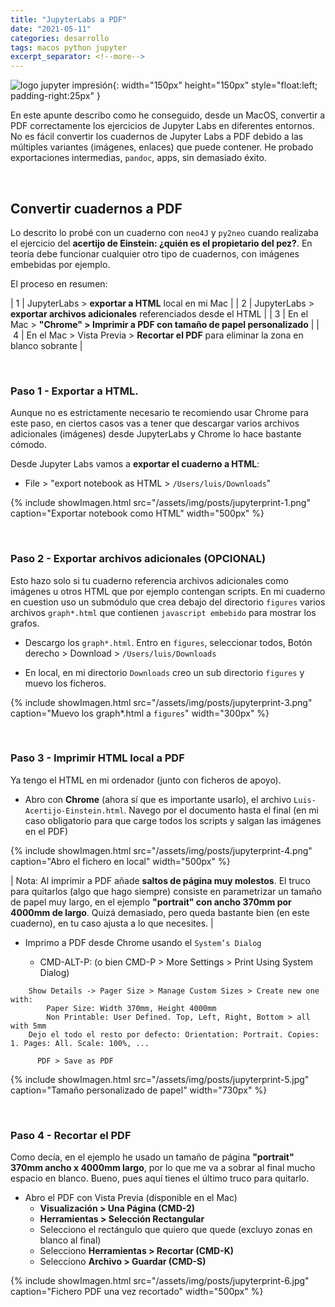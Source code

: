 ```yaml
---
title: "JupyterLabs a PDF"
date: "2021-05-11"
categories: desarrollo
tags: macos python jupyter
excerpt_separator: <!--more-->
---
```


![logo jupyter impresión](/assets/img/posts/logo-jupyterprint.svg){: width="150px" height="150px" style="float:left; padding-right:25px" } 


En este apunte describo como he conseguido, desde un MacOS, convertir a PDF correctamente los ejercicios de Jupyter Labs en diferentes entornos. No es fácil convertir los cuadernos de Jupyter Labs a PDF debido a las múltiples variantes (imágenes, enlaces) que puede contener. He probado exportaciones intermedias, `pandoc`, apps, sin demasiado éxito.

<br clear="left"/>
<!--more-->

## Convertir cuadernos a PDF

Lo descrito lo probé con un cuaderno con `neo4J` y `py2neo` cuando realizaba el ejercicio del **acertijo de Einstein: ¿quién es el propietario del pez?**. En teoría debe funcionar cualquier otro tipo de cuadernos, con imágenes embebidas por ejemplo. 

El proceso en resumen:

| 1 | JupyterLabs > **exportar a HTML** local en mi Mac |
| 2 | JupyterLabs > **exportar archivos adicionales** referenciados desde el HTML |
| 3 | En el Mac > **"Chrome" > Imprimir a PDF con tamaño de papel personalizado** |
| 4 | En el Mac > Vista Previa > **Recortar el PDF** para eliminar la zona en blanco sobrante |

<br/>

### Paso 1 - Exportar a HTML. 

Aunque no es estrictamente necesario te recomiendo usar Chrome para este paso, en ciertos casos vas a tener que descargar varios archivos adicionales (imágenes) desde JupyterLabs y Chrome lo hace bastante cómodo. 

Desde Jupyter Labs vamos a **exportar el cuaderno a HTML**:

* File > "export notebook as HTML > `/Users/luis/Downloads`"

{% include showImagen.html 
      src="/assets/img/posts/jupyterprint-1.png" 
      caption="Exportar notebook como HTML" 
      width="500px"
      %}

<br/>

### Paso 2 - Exportar archivos adicionales (OPCIONAL)

Esto hazo solo si tu cuaderno referencia archivos adicionales como imágenes u otros HTML que por ejemplo contengan scripts. En mi cuaderno en cuestion uso un submódulo que crea debajo del directorio `figures` varios archivos `graph*.html` que contienen `javascript embebido` para mostrar los grafos. 

* Descargo los `graph*.html`. Entro en `figures`, seleccionar todos, Botón derecho > Download > `/Users/luis/Downloads`

* En local, en mi directorio `Downloads` creo un sub directorio `figures` y muevo los ficheros. 

{% include showImagen.html 
      src="/assets/img/posts/jupyterprint-3.png" 
      caption="Muevo los graph*.html a `figures`" 
      width="300px"
      %}

<br/>

### Paso 3 - Imprimir HTML local a PDF

Ya tengo el HTML en mi ordenador (junto con ficheros de apoyo). 

* Abro con **Chrome** (ahora sí que es importante usarlo), el archivo `Luis-Acertijo-Einstein.html`. Navego por el documento hasta el final (en mi caso obligatorio para que carge todos los scripts y salgan las imágenes en el PDF)

{% include showImagen.html 
      src="/assets/img/posts/jupyterprint-4.png" 
      caption="Abro el fichero en local" 
      width="500px"
      %}

| Nota: Al imprimir a PDF añade **saltos de página muy molestos**. El truco para quitarlos (algo que hago siempre) consiste en parametrizar un tamaño de papel muy largo, en el ejemplo **"portrait" con ancho 370mm por 4000mm de largo**. Quizá demasiado, pero queda bastante bien (en este cuaderno), en tu caso ajusta a lo que necesites. |


* Imprimo a PDF desde Chrome usando el `System’s Dialog`

  *	CMD-ALT-P: (o bien CMD-P > More Settings > Print Using System Dialog)
```config
	Show Details -> Pager Size > Manage Custom Sizes > Create new one with: 
		Paper Size: Width 370mm, Height 4000mm
		Non Printable: User Defined. Top, Left, Right, Bottom > all with 5mm
	Dejo el todo el resto por defecto: Orientation: Portrait. Copies: 1. Pages: All. Scale: 100%, ...
	
      PDF > Save as PDF
```

{% include showImagen.html 
      src="/assets/img/posts/jupyterprint-5.jpg" 
      caption="Tamaño personalizado de papel" 
      width="730px"
      %}

<br/>

### Paso 4 - Recortar el PDF

Como decía, en el ejemplo he usado un tamaño de página **"portrait" 370mm ancho x 4000mm largo**, por lo que me va a sobrar al final mucho espacio en blanco. Bueno, pues aquí tienes el último truco para quitarlo. 

* Abro el PDF con Vista Previa (disponible en el Mac)
  * **Visualización > Una Página (CMD-2)**
  * **Herramientas > Selección Rectangular**
  * Selecciono el rectángulo que quiero que quede (excluyo zonas en blanco al final)
  * Selecciono **Herramientas > Recortar (CMD-K)**
  * Selecciono **Archivo > Guardar (CMD-S)**


{% include showImagen.html 
      src="/assets/img/posts/jupyterprint-6.jpg" 
      caption="Fichero PDF una vez recortado" 
      width="500px"
      %}


